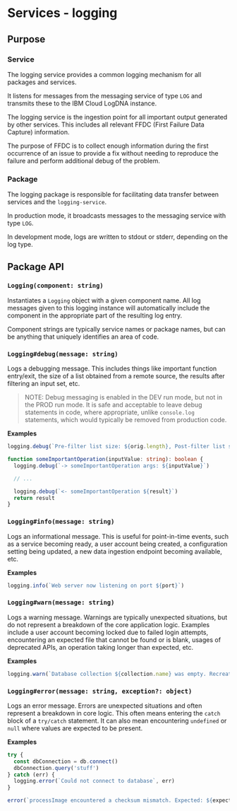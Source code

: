 # Services - logging

## Purpose

### Service

The logging service provides a common logging mechanism for all packages and services.

It listens for messages from the messaging service of type `LOG` and transmits these to the IBM
Cloud LogDNA instance.

The logging service is the ingestion point for all important output generated by other services.
This includes all relevant FFDC (First Failure Data Capture) information.

The purpose of FFDC is to collect enough information during the first occurrence of an issue to
provide a fix without needing to reproduce the failure and perform additional debug of the problem.

### Package

The logging package is responsible for facilitating data transfer between services and the
`logging-service`.

In production mode, it broadcasts messages to the messaging service with type `LOG`.

In development mode, logs are written to stdout or stderr, depending on the log type.

## Package API

### `Logging(component: string)`

Instantiates a `Logging` object with a given component name. All log messages given to this logging
instance will automatically include the component in the appropriate part of the resulting log
entry.

Component strings are typically service names or package names, but can be anything that uniquely
identifies an area of code.

### `Logging#debug(message: string)`

Logs a debugging message. This includes things like important function entry/exit, the size of a
list obtained from a remote source, the results after filtering an input set, etc.

> NOTE: Debug messaging is enabled in the DEV run mode, but not in the PROD run mode. It is safe and
> acceptable to leave debug statements in code, where appropriate, unlike `console.log` statements,
> which would typically be removed from production code.

**Examples**

```ts
logging.debug(`Pre-filter list size: ${orig.length}, Post-filter list size: ${filtered.length}`)
```

```ts
function someImportantOperation(inputValue: string): boolean {
  logging.debug(`-> someImportantOperation args: ${inputValue}`)

  // ...

  logging.debug(`<- someImportantOperation ${result}`)
  return result
}
```

### `Logging#info(message: string)`

Logs an informational message. This is useful for point-in-time events, such as a service becoming
ready, a user account being created, a configuration setting being updated, a new data ingestion
endpoint becoming available, etc.

**Examples**

```ts
logging.info(`Web server now listening on port ${port}`)
```

### `Logging#warn(message: string)`

Logs a warning message. Warnings are typically unexpected situations, but do not represent a
breakdown of the core application logic. Examples include a user account becoming locked due to
failed login attempts, encountering an expected file that cannot be found or is blank, usages of
deprecated APIs, an operation taking longer than expected, etc.

**Examples**

```ts
logging.warn(`Database collection ${collection.name} was empty. Recreating`)
```

### `Logging#error(message: string, exception?: object)`

Logs an error message. Errors are unexpected situations and often represent a breakdown in core
logic. This often means entering the `catch` block of a `try/catch` statement. It can also mean
encountering `undefined` or `null` where values are expected to be present.

**Examples**

```ts
try {
  const dbConnection = db.connect()
  dbConnection.query('stuff')
} catch (err) {
  logging.error(`Could not connect to database`, err)
}
```

```ts
error(`processImage encountered a checksum mismatch. Expected: ${expected}, Was: ${actual}`)
```
